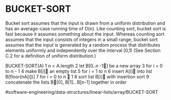 # BUCKET-SORT
Bucket sort assumes that the input is drawn from a uniform distribution and has an average-case running time of O(n). Like counting sort, bucket sort is fast because it assumes something about the input. Whereas counting sort assumes that the input consists of integers in a small range, bucket sort assumes that the input is generated by a random process that distributes elements uniformly and independently over the interval [0,1) (See Section C.2 for a definition of uniform distribution.)

BUCKET-SORT(A)
1 n = A.length 
2 let B[0..n -1] be a new array 
3 for i = 0 to n - 1
4   make B[i] an empty list 
5 for i = 1 to n 
6   insert A[i] into list B[floor(nA[i])]
7 for i = 0 to n  1 
8   sort list B[i] with insertion sort 
9 concatenate the lists B[0], B[1].. B[n-1] together in order



#software-engineering/data-structures/linear-lists/array/BUCKET-SORT
